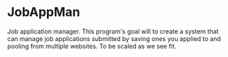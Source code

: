 # JobAppMan
Job application manager. This program's goal will to create a system that can manage job applications submitted by saving ones you applied to and pooling from multiple websites. To be scaled as we see fit.
